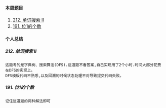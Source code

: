 #### 本周题目

1. [212. 单词搜索 II](https://leetcode-cn.com/problems/word-search-ii/)
2. [191. 位1的个数](https://leetcode-cn.com/problems/number-of-1-bits/)




#### 个人总结

##### 212. 单词搜索 II
```
这题考的是字典树、搜索算法(DFS).这道题不看答案,自己实现用了2个小时.时间大部分花费在DFS的实现上。
DFS模板代码不熟悉,以及回溯的时候状态处理不对导致提交代码失败。
```

##### 191. 位1的个数
```
记住这道题的两种解法即可
```

